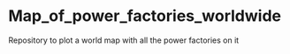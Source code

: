 # Map_of_power_factories_worldwide
Repository to plot a world map with all the power factories on it

